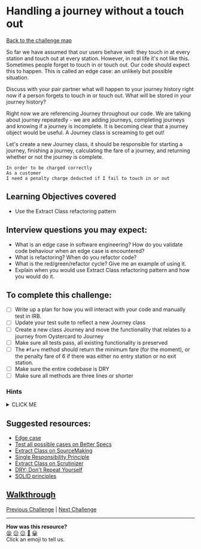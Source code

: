 # Handling a journey without a touch out

[Back to the challenge map](README.md)

So far we have assumed that our users behave well: they touch in at every station and touch out at every station. However, in real life it's not like this. Sometimes people forget to touch in or touch out. Our code should expect this to happen. This is called an edge case: an unlikely but possible situation.

Discuss with your pair partner what will happen to your journey history right now if a person forgets to touch in or touch out. What will be stored in your journey history?

Right now we are referencing Journey throughout our code. We are talking about journey repeatedly - we are adding journeys, completing journeys and knowing if a journey is incomplete. It is becoming clear that a journey object would be useful. A Journey class is screaming to get out!

Let's create a new Journey class, it should be responsible for starting a journey, finishing a journey, calculating the fare of a journey, and returning whether or not the journey is complete.

```
In order to be charged correctly
As a customer
I need a penalty charge deducted if I fail to touch in or out
```

## Learning Objectives covered
- Use the Extract Class refactoring pattern

## Interview questions you may expect:
- What is an edge case in software engineering? How do you validate code behaviour when an edge case is encountered?
- What is refactoring? When do you refactor code?
- What is the red/green/refactor cycle? Give me an example of using it.
- Explain when you would use Extract Class refactoring pattern and how you would do it.

## To complete this challenge:
- [ ] Write up a plan for how you will interact with your code and manually test in IRB.
- [ ] Update your test suite to reflect a new Journey class
- [ ] Create a new class Journey and move the functionality that relates to a journey from Oystercard to Journey
- [ ] Make sure all tests pass, all existing functionality is preserved
- [ ] The `#fare` method should return the minimum fare (for the moment), or the penalty fare of 6 if there was either no entry station or no  exit station.
- [ ] Make sure the entire codebase is DRY
- [ ] Make sure all methods are three lines or shorter

### Hints
<details><summary>CLICK ME</summary>
  <ul>
    <li>Things get significantly trickier at this point. You'll want to move slowly through this challenge, making sure that you think carefully about what you're doing at each step.</li>
    <li>Right now, the `Oystercard` class is doing far too much. Some of it's behaviour should definitely be moved to the `Journey` class. Before you start, take some time to think about what needs to be moved, and how this will effect your tests and the running of your application. Ensure that you have a plan for what you want to do before you start doing it</li>
    <li>Again, there are many ways to approach this challenge, but it's almost guaranteed that your tests will break as you extract your new `Journey` class. Understand why your tests are failing and fix them one at a time. The key here is to take it slow - extract behaviour piece by piece, fixing errors as you go.</li>
  </ul>
</details>

## Suggested resources:
- [Edge case](https://en.wikipedia.org/wiki/Edge_case)
- [Test all possible cases on Better Specs](http://betterspecs.org/#all)
- [Extract Class on SourceMaking](https://sourcemaking.com/refactoring/extract-class)
- [Single Responsibility Principle](http://jjbohn.info/blog/2014/07/28/single-responsibility-principle-a-solid-week/)
- [Extract Class on Scrutinizer](https://scrutinizer-ci.com/docs/refactorings/extract-class)
- [DRY: Don't Repeat Yourself](https://en.wikipedia.org/wiki/Don%27t_repeat_yourself)
- [SOLID principles](https://en.wikipedia.org/wiki/SOLID_(object-oriented_design))

## [Walkthrough](walkthroughs/14_no_touch_in_or_out.md)

[Previous Challenge](13_create_station_class.md) | [Next Challenge](15_extracting_journey_log.md)

<!-- BEGIN GENERATED SECTION DO NOT EDIT -->

---

**How was this resource?**  
[😫](https://airtable.com/shrUJ3t7KLMqVRFKR?prefill_Repository=course&prefill_File=oystercard/14_no_touch_in_or_out.md&prefill_Sentiment=😫) [😕](https://airtable.com/shrUJ3t7KLMqVRFKR?prefill_Repository=course&prefill_File=oystercard/14_no_touch_in_or_out.md&prefill_Sentiment=😕) [😐](https://airtable.com/shrUJ3t7KLMqVRFKR?prefill_Repository=course&prefill_File=oystercard/14_no_touch_in_or_out.md&prefill_Sentiment=😐) [🙂](https://airtable.com/shrUJ3t7KLMqVRFKR?prefill_Repository=course&prefill_File=oystercard/14_no_touch_in_or_out.md&prefill_Sentiment=🙂) [😀](https://airtable.com/shrUJ3t7KLMqVRFKR?prefill_Repository=course&prefill_File=oystercard/14_no_touch_in_or_out.md&prefill_Sentiment=😀)  
Click an emoji to tell us.

<!-- END GENERATED SECTION DO NOT EDIT -->
